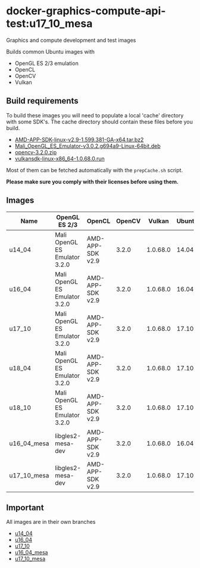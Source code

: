 # docker-graphics-compute-api-test:u17_10_mesa

Graphics and compute development and test images

Builds common Ubuntu images with 
* OpenGL ES 2/3 emulation
* OpenCL
* OpenCV
* Vulkan

## Build requirements
To build these images you will need to populate a local 'cache' directory with some SDK's.
The cache directory should contain these files before you build.

* [AMD-APP-SDK-linux-v2.9-1.599.381-GA-x64.tar.bz2](https://developer.amd.com/amd-accelerated-parallel-processing-app-sdk/)
* [Mali_OpenGL_ES_Emulator-v3.0.2.g694a9-Linux-64bit.deb](https://developer.arm.com/products/software-development-tools/graphics-development-tools/opengl-es-emulator/downloads)
* [opencv-3.2.0.zip](https://opencv.org/releases.html)
* [vulkansdk-linux-x86_64-1.0.68.0.run](https://vulkan.lunarg.com/sdk/home#linux)

Most of them can be fetched automatically with the ```prepCache.sh``` script.

**Please make sure you comply with their licenses before using them.**

## Images

| Name        | OpenGL ES 2/3                 | OpenCL           | OpenCV | Vulkan   | Ubuntu | GCC  |
|-------------|-------------------------------|------------------|--------|----------|--------|------|
| u14_04      | Mali OpenGL ES Emulator 3.2.0 | AMD-APP-SDK v2.9 | 3.2.0  | 1.0.68.0 | 14.04  | 4.8+ |
| u16_04      | Mali OpenGL ES Emulator 3.2.0 | AMD-APP-SDK v2.9 | 3.2.0  | 1.0.68.0 | 16.04  | 5.4+ |
| u17_10      | Mali OpenGL ES Emulator 3.2.0 | AMD-APP-SDK v2.9 | 3.2.0  | 1.0.68.0 | 17.10  | 7.2+ |
| u18_04      | Mali OpenGL ES Emulator 3.2.0 | AMD-APP-SDK v2.9 | 3.2.0  | 1.0.68.0 | 17.10  | 7.3+ |
| u18_10      | Mali OpenGL ES Emulator 3.2.0 | AMD-APP-SDK v2.9 | 3.2.0  | 1.0.68.0 | 17.10  | 8.2+ |
| u16_04_mesa | libgles2-mesa-dev             | AMD-APP-SDK v2.9 | 3.2.0  | 1.0.68.0 | 16.04  | 5.4+ |
| u17_10_mesa | libgles2-mesa-dev             | AMD-APP-SDK v2.9 | 3.2.0  | 1.0.68.0 | 17.10  | 7.2+ |

## Important

All images are in their own branches
* [u14_04](https://github.com/Unarmed1000/docker-graphics-compute-api-test/tree/u14_04)
* [u16_04](https://github.com/Unarmed1000/docker-graphics-compute-api-test/tree/u16_04)
* [u17_10](https://github.com/Unarmed1000/docker-graphics-compute-api-test/tree/u17_10)
* [u16_04_mesa](https://github.com/Unarmed1000/docker-graphics-compute-api-test/tree/u16_04_mesa)
* [u17_10_mesa](https://github.com/Unarmed1000/docker-graphics-compute-api-test/tree/u17_10_mesa)

